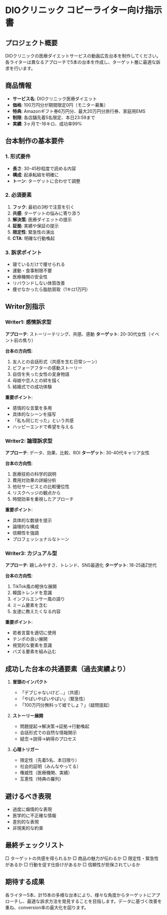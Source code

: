 # DIOクリニック コピーライター向け指示書

## プロジェクト概要
DIOクリニックの医療ダイエットサービスの動画広告台本を制作してください。各ライターは異なるアプローチで5本の台本を作成し、ターゲット層に最適な訴求を行います。

## 商品情報
- **サービス名**: DIOクリニック医療ダイエット
- **価格**: 100万円分が期間限定0円（モニター募集）
- **特典**: Amazonギフト券6万円分、最大20万円分旅行券、家庭用EMS
- **制限**: 各店舗先着5名限定、本日23:59まで
- **実績**: 3ヶ月で-16キロ、成功率99%

## 台本制作の基本要件

### 1. 形式要件
- **長さ**: 30-45秒程度で読める内容
- **構成**: 起承転結を明確に
- **トーン**: ターゲットに合わせて調整

### 2. 必須要素
1. **フック**: 最初の3秒で注意を引く
2. **共感**: ターゲットの悩みに寄り添う
3. **解決策**: 医療ダイエットの提示
4. **証拠**: 実績や保証の提示
5. **限定性**: 緊急性の演出
6. **CTA**: 明確な行動喚起

### 3. 訴求ポイント
- 寝ているだけで痩せられる
- 運動・食事制限不要
- 医療機関の安全性
- リバウンドしない体質改善
- 痩せなかったら脂肪買取（1キロ1万円）

## Writer別指示

### Writer1: 感情訴求型
**アプローチ**: ストーリーテリング、共感、感動
**ターゲット**: 20-30代女性（イベント前の焦り）

**台本の方向性**:
1. 友人との会話形式（共感を生む日常シーン）
2. ビフォーアフターの感動ストーリー
3. 自信を失った女性の変身物語
4. 母娘や恋人との絆を描く
5. 結婚式での成功体験

**重要ポイント**:
- 感情的な言葉を多用
- 具体的なシーンを描写
- 「私も同じだった」という共感
- ハッピーエンドで希望を与える

### Writer2: 論理訴求型
**アプローチ**: データ、効果、比較、ROI
**ターゲット**: 30-40代キャリア女性

**台本の方向性**:
1. 医療技術の科学的説明
2. 費用対効果の詳細分析
3. 他社サービスとの比較優位性
4. リスクヘッジの観点から
5. 時間効率を重視したアプローチ

**重要ポイント**:
- 具体的な数値を提示
- 論理的な構成
- 信頼性を強調
- プロフェッショナルなトーン

### Writer3: カジュアル型
**アプローチ**: 親しみやすさ、トレンド、SNS最適化
**ターゲット**: 18-25歳Z世代

**台本の方向性**:
1. TikTok風の軽快な展開
2. 韓国トレンドを意識
3. インフルエンサー風の語り
4. ミーム要素を含む
5. 友達に教えたくなる内容

**重要ポイント**:
- 若者言葉を適切に使用
- テンポの良い展開
- 視覚的な要素を意識
- バズる要素を組み込む

## 成功した台本の共通要素（過去実績より）

1. **冒頭のインパクト**
   - 「デブじゃないけど...」（共感）
   - 「やばいやばいやばい」（緊急性）
   - 「100万円分無料って嘘でしょ？」（疑問提起）

2. **ストーリー展開**
   - 問題提起→解決策→証拠→行動喚起
   - 会話形式での自然な情報開示
   - 疑念→説得→納得のプロセス

3. **心理トリガー**
   - 限定性（先着5名、本日限り）
   - 社会的証明（みんなやってる）
   - 権威性（医療機関、実績）
   - 互恵性（特典の羅列）

## 避けるべき表現
- 過度に煽情的な表現
- 医学的に不正確な情報
- 差別的な表現
- 非現実的な約束

## 最終チェックリスト
□ ターゲットの共感を得られるか
□ 商品の魅力が伝わるか
□ 限定性・緊急性があるか
□ 行動を促す仕掛けがあるか
□ 信頼性が担保されているか

## 期待する成果
各ライター5本、計15本の多様な台本により、様々な角度からターゲットにアプローチし、最適な訴求方法を発見することを目指します。データに基づく改善を重ね、conversion率の最大化を図ります。